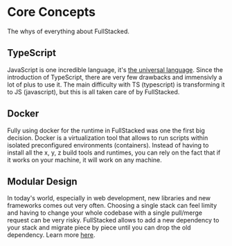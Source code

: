 # Core Concepts

The whys of everything about FullStacked.

## TypeScript

JavaScript is one incredible language, it's [the universal language](https://tinyclouds.org/javascript_containers#the-universal-scripting-language). Since the introduction of TypeScript, there are very few drawbacks and immensivly a lot of plus to use it. The main difficulty with TS (typescript) is transforming it to JS (javascript), but this is all taken care of by FullStacked.

## Docker

Fully using docker for the runtime in FullStacked was one the first big decision. Docker is a virtualization tool that allows to run scripts within isolated preconfigured environments (containers). Instead of having to install all the x, y, z build tools and runtimes, you can rely on the fact that if it works on your machine, it will work on any machine.

## Modular Design

In today's world, especially in web development, new libraries and new frameworks comes out very often. Choosing a single stack can feel limity and having to change your whole codebase with a single pull/merge request can be very risky. FullStacked allows to add a new dependency to your stack and migrate piece by piece until you can drop the old dependency. Learn more [here](../Create/Modular%20design.md).
